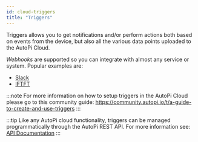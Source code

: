 ```yaml
---
id: cloud-triggers
title: "Triggers"
---
```


Triggers allows you to get notifications and/or perform actions both based on events from the device, but also all the various data points uploaded to the AutoPi Cloud.

_Webhooks_ are supported so you can integrate with almost any service or system. Popular examples are:

  - [Slack](https://slack.com)
  - [IFTFT](https://ifttt.com)

:::note
For more information on how to setup triggers in the AutoPi Cloud please go to this community guide: https://community.autopi.io/t/a-guide-to-create-and-use-triggers
:::

:::tip
Like any AutoPi cloud functionality, triggers can be managed programmatically through the AutoPi REST API. For more information see: [API Documentation](https://api.autopi.io/#automation)
:::